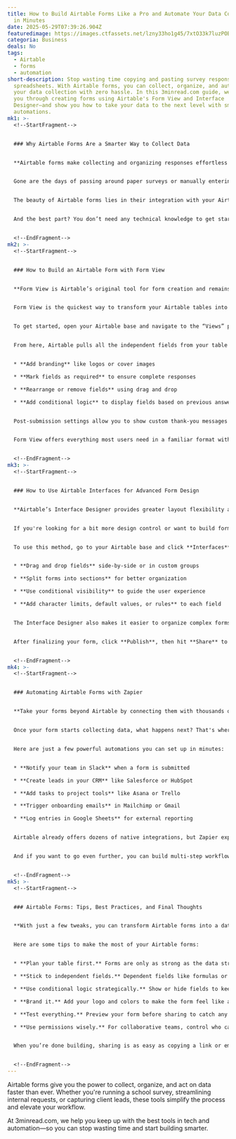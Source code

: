 ```yaml
---
title: How to Build Airtable Forms Like a Pro and Automate Your Data Collection
  in Minutes
date: 2025-05-29T07:39:26.904Z
featuredimage: https://images.ctfassets.net/lzny33ho1g45/7xtO33k7luzPOByvIUmzQV/0c0d836f54d711d0f626f7992253775c/what_is_airtable.jpg?w=1520&fm=avif&q=31&fit=thumb&h=760
categoria: Business
deals: No
tags:
  - Airtable
  - forms
  - automation
short-description: Stop wasting time copying and pasting survey responses into
  spreadsheets. With Airtable forms, you can collect, organize, and automate
  your data collection with zero hassle. In this 3minread.com guide, we’ll walk
  you through creating forms using Airtable's Form View and Interface
  Designer—and show you how to take your data to the next level with smart
  automations.
mk1: >-
  <!--StartFragment-->


  ### Why Airtable Forms Are a Smarter Way to Collect Data


  **Airtable forms make collecting and organizing responses effortless and error-free.**


  Gone are the days of passing around paper surveys or manually entering responses into spreadsheets. Airtable forms offer a fast, scalable solution that automates the flow of information directly into your database. Whether you're organizing a team event, running customer feedback surveys, or collecting leads for your business, Airtable forms can simplify it all.


  The beauty of Airtable forms lies in their integration with your Airtable base. Every submission goes straight into the table of your choice, saving time and eliminating data entry mistakes. Plus, with customization options and automation integrations, you can tailor your form to suit your brand, your workflow, and your goals.


  And the best part? You don’t need any technical knowledge to get started.


  <!--EndFragment-->
mk2: >-
  <!--StartFragment-->


  ### How to Build an Airtable Form with Form View


  **Form View is Airtable’s original tool for form creation and remains a powerful, intuitive option.**


  Form View is the quickest way to transform your Airtable tables into user-friendly forms. It’s ideal for surveys, internal requests, sign-up sheets, and any other case where you need to collect structured data.


  To get started, open your Airtable base and navigate to the “Views” panel. Under “Create,” click **Form** and select **Create a form view**. You’ll be prompted to name your form, and if you’re on a paid plan, you can set edit permissions to control who can modify it.


  From here, Airtable pulls all the independent fields from your table and automatically adds them to the form. Want to fine-tune the experience? You can:


  * **Add branding** like logos or cover images

  * **Mark fields as required** to ensure complete responses

  * **Rearrange or remove fields** using drag and drop

  * **Add conditional logic** to display fields based on previous answers


  Post-submission settings allow you to show custom thank-you messages and collect respondent info if desired. You can then share your form via a link or embed it on your website—perfect for both internal and public-facing data collection.


  Form View offers everything most users need in a familiar format with a minimal learning curve.


  <!--EndFragment-->
mk3: >-
  <!--StartFragment-->


  ### How to Use Airtable Interfaces for Advanced Form Design


  **Airtable’s Interface Designer provides greater layout flexibility and a more polished UX.**


  If you're looking for a bit more design control or want to build forms with a modern, structured feel, the Interface Designer is the way to go. It allows you to create beautifully customized forms that feel more like standalone web apps than static survey tools.


  To use this method, go to your Airtable base and click **Interfaces** at the top. Then select **Start building**, choose **Build a form**, and pick your target table. Once your form is created, customization options open up:


  * **Drag and drop fields** side-by-side or in custom groups

  * **Split forms into sections** for better organization

  * **Use conditional visibility** to guide the user experience

  * **Add character limits, default values, or rules** to each field


  The Interface Designer also makes it easier to organize complex forms with multiple logic paths. It’s especially handy for scenarios like job applications, internal approval workflows, or anything that benefits from a refined and professional appearance.


  After finalizing your form, click **Publish**, then hit **Share** to distribute your creation via URL or embed code. It’s Airtable, leveled up.


  <!--EndFragment-->
mk4: >-
  <!--StartFragment-->


  ### Automating Airtable Forms with Zapier


  **Take your forms beyond Airtable by connecting them with thousands of apps using automation tools like Zapier.**


  Once your form starts collecting data, what happens next? That's where automation comes in. Instead of manually exporting form submissions or copy-pasting details into other tools, you can connect Airtable to your favorite apps using Zapier.


  Here are just a few powerful automations you can set up in minutes:


  * **Notify your team in Slack** when a form is submitted

  * **Create leads in your CRM** like Salesforce or HubSpot

  * **Add tasks to project tools** like Asana or Trello

  * **Trigger onboarding emails** in Mailchimp or Gmail

  * **Log entries in Google Sheets** for external reporting


  Airtable already offers dozens of native integrations, but Zapier expands your options dramatically. Whether you're managing customer inquiries, tracking inventory, or collecting RSVPs, automation ensures every piece of data flows where it's needed—instantly and accurately.


  And if you want to go even further, you can build multi-step workflows that chain multiple actions together for fully automated processes.


  <!--EndFragment-->
mk5: >-
  <!--StartFragment-->


  ### Airtable Forms: Tips, Best Practices, and Final Thoughts


  **With just a few tweaks, you can transform Airtable forms into a data collection powerhouse.**


  Here are some tips to make the most of your Airtable forms:


  * **Plan your table first.** Forms are only as strong as the data structure behind them. Set up your table fields before creating the form.

  * **Stick to independent fields.** Dependent fields like formulas or rollups can’t be added directly to forms.

  * **Use conditional logic strategically.** Show or hide fields to keep the form relevant and user-friendly.

  * **Brand it.** Add your logo and colors to make the form feel like a natural extension of your organization.

  * **Test everything.** Preview your form before sharing to catch any missing fields or broken logic.

  * **Use permissions wisely.** For collaborative teams, control who can edit the form to maintain consistency.


  When you’re done building, sharing is as easy as copying a link or embedding it on your site. And by pairing your form with automations, you’ll eliminate the grunt work and free up time to focus on what matters mo


  <!--EndFragment-->
---
```

<!--StartFragment-->

Airtable forms give you the power to collect, organize, and act on data faster than ever. Whether you're running a school survey, streamlining internal requests, or capturing client leads, these tools simplify the process and elevate your workflow.

At 3minread.com, we help you keep up with the best tools in tech and automation—so you can stop wasting time and start building smarter.

<!--EndFragment-->